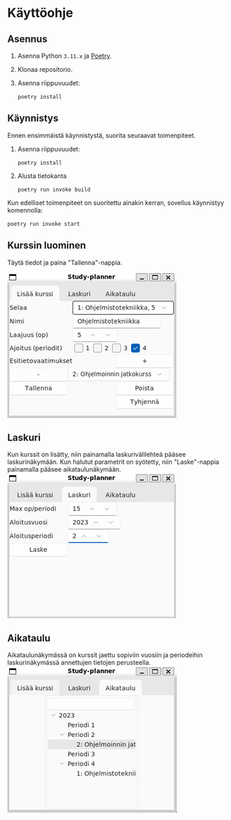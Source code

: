 # Käyttöohje

## Asennus

1. Asenna Python `3.11.x` ja [Poetry](https://python-poetry.org/).
2. Klonaa repositorio.
3. Asenna riippuvuudet:

    ```shell
    poetry install
    ```

## Käynnistys

Ennen ensimmäistä käynnistystä, suorita seuraavat toimenpiteet.

1. Asenna riippuvuudet:

    ```shell
    poetry install
    ```

2. Alusta tietokanta

    ```shell
    poetry run invoke build
    ```

Kun edelliset toimenpiteet on suoritettu ainakin kerran, sovellus käynnistyy komennolla:

```shell
poetry run invoke start
```

## Kurssin luominen

Täytä tiedot ja paina "Tallenna"-nappia.

![Kurssin luomisnäkymä](kuvat/kurssin_luomisnakyma.png)

## Laskuri

Kun kurssit on lisätty, niin painamalla laskurivälilehteä pääsee laskurinäkymään.
Kun halutut parametrit on syötetty, niin "Laske"-nappia painamalla pääsee aikataulunäkymään.
![Laskurinäkymä](kuvat/laskurinakyma.png)

## Aikataulu

Aikataulunäkymässä on kurssit jaettu sopiviin vuosiin ja periodeihin laskurinäkymässä annettujen tietojen perusteella.
![Aikataulunäkymä](kuvat/aikataulunakyma.png)
